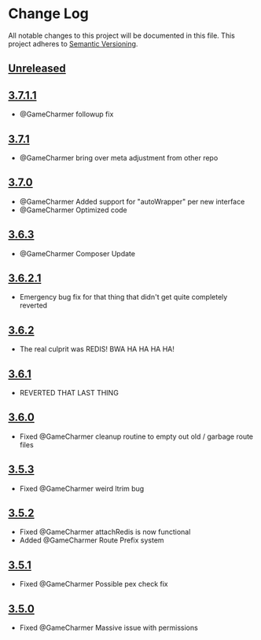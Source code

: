 # Change Log
All notable changes to this project will be documented in this file.
This project adheres to [Semantic Versioning](http://semver.org/).

## [Unreleased](https://gitlab.konghack.com/GCWorld/Routing)



## [3.7.1.1](https://gitlab.konghack.com/GCWorld/Routing/compare/3.7.1...3.7.1.1)
 - @GameCharmer followup fix


## [3.7.1](https://gitlab.konghack.com/GCWorld/Routing/compare/3.7.0...3.7.1)
 - @GameCharmer bring over meta adjustment from other repo


## [3.7.0](https://gitlab.konghack.com/GCWorld/Routing/compare/3.6.2.1...3.7.0)
 - @GameCharmer Added support for "autoWrapper" per new interface
 - @GameCharmer Optimized code


## [3.6.3](https://gitlab.konghack.com/GCWorld/Routing/compare/3.6.2.1...3.6.3)
 - @GameCharmer Composer Update


## [3.6.2.1](https://gitlab.konghack.com/GCWorld/Routing/compare/3.6.2...3.6.2.1)
 - Emergency bug fix for that thing that didn't get quite completely reverted


## [3.6.2](https://gitlab.konghack.com/GCWorld/Routing/compare/3.6.1...3.6.2)
 - The real culprit was REDIS!  BWA HA HA HA HA!


## [3.6.1](https://gitlab.konghack.com/GCWorld/Routing/compare/3.6.0...3.6.1)
 - REVERTED THAT LAST THING


## [3.6.0](https://gitlab.konghack.com/GCWorld/Routing/compare/3.5.3...3.6.0)
 - Fixed @GameCharmer cleanup routine to empty out old / garbage route files


## [3.5.3](https://gitlab.konghack.com/GCWorld/Routing/compare/3.5.2...3.5.3)
 - Fixed @GameCharmer weird ltrim bug


## [3.5.2](https://gitlab.konghack.com/GCWorld/Routing/compare/3.5.1...3.5.2)
 - Fixed @GameCharmer attachRedis is now functional
 - Added @GameCharmer Route Prefix system


## [3.5.1](https://gitlab.konghack.com/GCWorld/Routing/compare/3.5.0...3.5.1)
 - Fixed @GameCharmer Possible pex check fix


## [3.5.0](https://gitlab.konghack.com/GCWorld/Routing/compare/3.4.0.1...3.5.0)
 - Fixed @GameCharmer Massive issue with permissions

